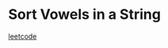 Sort Vowels in a String
=======================
[leetcode](https://leetcode.com/problems/sort-vowels-in-a-string)
